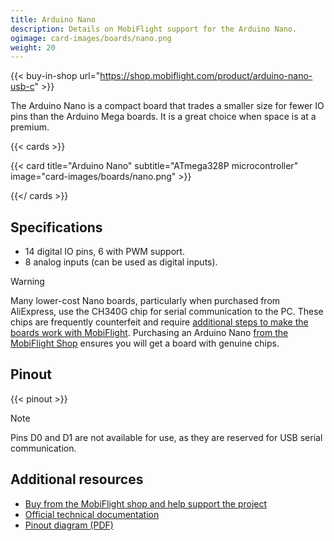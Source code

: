 ```yaml
---
title: Arduino Nano
description: Details on MobiFlight support for the Arduino Nano.
ogimage: card-images/boards/nano.png
weight: 20
---
```


{{< buy-in-shop url="https://shop.mobiflight.com/product/arduino-nano-usb-c" >}}

The Arduino Nano is a compact board that trades a smaller size for fewer IO pins than the Arduino Mega boards. It is a great choice when space is at a premium.

{{< cards >}}

{{< card title="Arduino Nano" subtitle="ATmega328P microcontroller" image="card-images/boards/nano.png" >}}

{{</ cards >}}

## Specifications

- 14 digital IO pins, 6 with PWM support.
- 8 analog inputs (can be used as digital inputs).

> [!WARNING]
> Many lower-cost Nano boards, particularly when purchased from AliExpress, use the CH340G chip for
> serial communication to the PC. These chips are frequently counterfeit and require
> [additional steps to make the boards work with MobiFlight](https://www.badcasserole.com/arduino-nano-with-ch340-chips-connection-issues/). Purchasing an Arduino Nano
> [from the MobiFlight Shop](https://shop.mobiflight.com/product/arduino-nano-usb-c) ensures
> you will get a board with genuine chips.

## Pinout

{{< pinout >}}

> [!NOTE]
> Pins D0 and D1 are not available for use, as they are reserved for USB serial communication.

## Additional resources

- [Buy from the MobiFlight shop and help support the project](https://shop.mobiflight.com/product/arduino-nano-usb-c)
- [Official technical documentation](https://docs.arduino.cc/hardware/nano/)
- [Pinout diagram (PDF)](pinout.pdf)
